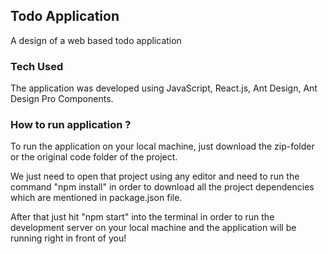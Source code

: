 ## Todo Application

A design of a web based todo application

### Tech Used

The application was developed using JavaScript, React.js, Ant Design, Ant Design Pro Components.

### How to run application ?

To run the application on your local machine, just download the zip-folder or the original code folder of the project. 

We just need to open that project using any editor and need to run the command "npm install" in order to download all the project dependencies which are mentioned in package.json file.

After that just hit "npm start" into the terminal in order to run the development server on your local machine and the application will be running right in front of you!
